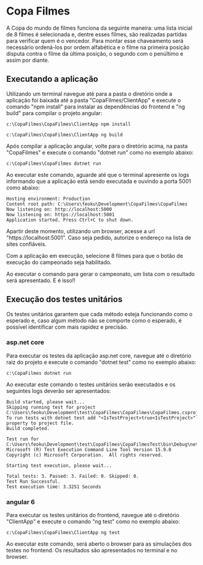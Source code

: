 # Copa Filmes
A Copa do mundo de filmes funciona da seguinte maneira: uma lista inicial de 8 filmes é
selecionada e, dentre esses filmes, são realizadas partidas para verificar quem é o vencedor.
Para montar esse chaveamento será necessário ordená-los por ordem alfabética e o filme
na primeira posição disputa contra o filme da última posição, o segundo com o penúltimo e
assim por diante. 

## Executando a aplicação
Utilizando um terminal navegue até para a pasta o diretório onde a aplicação foi baixada até a pasta "CopaFilmes/ClientApp" e execute o comando "npm install" para instalar as dependências do frontend e "ng build" para compilar o projeto angular:
```
c:\CopaFilmes\CopaFilmes\ClientApp npm install

c:\CopaFilmes\CopaFilmes\ClientApp ng build
```


Após compilar a aplicação angular, volte para o diretório acima, na pasta "CopaFilmes" e execute o comando "dotnet run" como no exemplo abaixo:
```
c:\CopaFilmes\CopaFilmes dotnet run
```
Ao executar este comando, aguarde até que o terminal apresente os logs informando que a aplicação está sendo executada e ouvindo a porta 5001 como abaixo:

```
Hosting environment: Production
Content root path: C:\Users\feoku\Development\CopaFilmes\CopaFilmes
Now listening on: http://localhost:5000
Now listening on: https://localhost:5001
Application started. Press Ctrl+C to shut down.
```

Apartir deste momento, utilizando um browser, acesse a url "https://localhost:5001". Caso seja pedido, autorize o endereço na lista de sites confiáveis. 

Com a aplicação em execução, selecione 8 filmes para que o botão de execução do campeonado seja habilitado. 

Ao executar o comando para gerar o campeonato, um lista com o resultado será apresentado. E é isso!!


## Execução dos testes unitários
Os testes unitários garantem que cada método esteja funcionando como o esperado e, caso algum método não se comporte como o esperado, é possível identificar com mais rapidez e precisão. 

### asp.net core
Para executar os testes da aplicação asp.net core, navegue até o diretório raiz do projeto e execute o comando "dotnet test" como no exemplo abaixo:
```
c:\CopaFilmes dotnet run
```

Ao executar este comando o testes unitários serão executados e os seguintes logs deverão ser apresentados:
```
Build started, please wait...
Skipping running test for project C:\Users\feoku\Development\test\CopaFilmes\CopaFilmes\CopaFilmes.csproj. To run tests with dotnet test add "<IsTestProject>true<IsTestProject>" property to project file.
Build completed.

Test run for C:\Users\feoku\Development\test\CopaFilmes\CopaFilmesTest\bin\Debug\netcoreapp2.1\CopaFilmesTest.dll(.NETCoreApp,Version=v2.1)
Microsoft (R) Test Execution Command Line Tool Version 15.9.0
Copyright (c) Microsoft Corporation.  All rights reserved.

Starting test execution, please wait...

Total tests: 3. Passed: 3. Failed: 0. Skipped: 0.
Test Run Successful.
Test execution time: 3.3251 Seconds
```

### angular 6
Para executar os testes unitários do frontend, navegue até o diretório "ClientApp" e execute o comando "ng test" como no exemplo abaixo:
```
c:\CopaFilmes\CopaFilmes\ClientApp ng test
```

Ao executar este comando, será aberto o browser para as simulações dos testes no frontend. Os resultados são apresentados no terminal e no browser. 